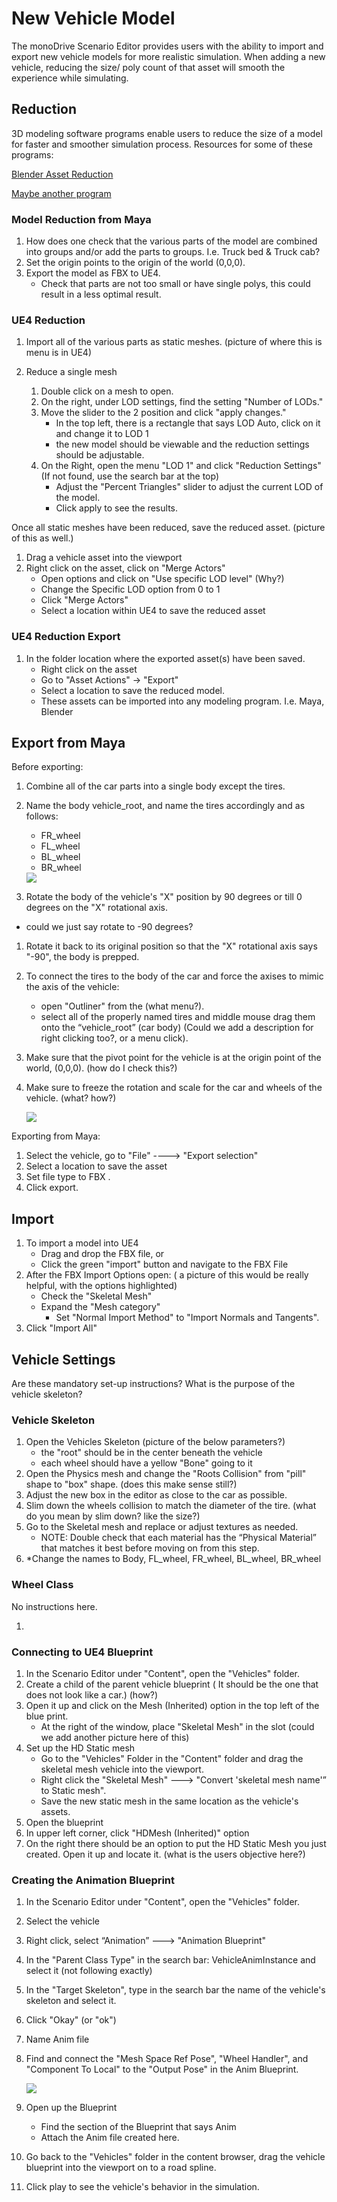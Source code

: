  
# New Vehicle Model 

The monoDrive Scenario Editor provides users with the ability to import and export new vehicle models for more realistic simulation. When adding a new vehicle, reducing the size/ poly count of that asset will smooth the experience while simulating.

## Reduction

3D modeling software programs enable users to reduce the size of a model for faster and smoother simulation process. Resources for some of these programs: 

[Blender Asset Reduction](somelink.com)

[Maybe another program](somelink.com)

### Model Reduction from Maya

1. How does one check that the various parts of the model are combined into groups and/or add the parts to groups. I.e. Truck bed & Truck cab?
1. Set the origin points to the origin of the world (0,0,0).
1. Export the model as FBX to UE4.
    - Check that parts are not too small or have single polys, this could result in a less optimal result.

### UE4 Reduction

 1. Import all of the various parts as static meshes. (picture of where this is menu is in UE4)
 
 
 
 1. Reduce a single mesh
    1. Double click on a mesh to open.
    1. On the right, under LOD settings, find the setting "Number of LODs."
    1. Move the slider to the 2 position and click "apply changes."
        - In the top left, there is a rectangle that says LOD Auto, click on it and change it to LOD 1
        - the new model should be viewable and the reduction settings should be adjustable.
    1. On the Right, open the menu "LOD 1" and click "Reduction Settings" (If not found, use the search bar at the top)
        - Adjust the "Percent Triangles" slider to adjust the current LOD of the model.
        - Click apply to see the results. 

Once all static meshes have been reduced, save the reduced asset. (picture of this as well.)

 1. Drag a vehicle asset into the viewport
 1. Right click on the asset, click on "Merge Actors"
    - Open options and click on "Use specific LOD level" (Why?)
    - Change the Specific LOD option from 0 to 1
    - Click "Merge Actors"
    - Select a location within UE4 to save the reduced asset


### UE4 Reduction Export

 1. In the folder location where the exported asset(s) have been saved.
    - Right click on the asset
    - Go to "Asset Actions" → "Export" 
    - Select a location to save the reduced model.
    - These assets can be imported into any modeling program. I.e. Maya, Blender

## Export from Maya

Before exporting:

1. Combine all of the car parts into a single body except the tires.
1. Name the body vehicle_root, and name the tires accordingly and as follows:
    - FR_wheel
    - FL_wheel
    - BL_wheel
    - BR_wheel

    <div class="img_container">
      <img class='sm_img' src="../imgs/vehicle_read.png"/>
    </div>

1. Rotate the body of the vehicle's "X" position by 90 degrees or till 0 degrees on the "X" rotational axis. 
- could we just say rotate to -90 degrees?
1. Rotate it back to its original position so that the "X" rotational axis says "-90", the body is prepped.

1. To connect the tires to the body of the car and force the axises to mimic the axis of the vehicle:
    - open "Outliner" from the (what menu?). 
    - select all of the properly named tires and middle mouse drag them onto the “vehicle_root” (car body) (Could we add a description for right clicking too?, or a menu click).
1. Make sure that the pivot point for the vehicle is at the origin point of the world, (0,0,0). (how do I check this?)
1. Make sure to freeze the rotation and scale for the car and wheels of the vehicle. (what? how?)

    <div class="img_container">
      <img class='wide_img' src="../imgs/truck_model.png"/>
    </div>

Exporting from Maya:

1. Select the vehicle, go to "File" ----> "Export selection"
1. Select a location to save the asset
1. Set file type to FBX .
1. Click export.

## Import

1. To import a model into UE4
    - Drag and drop the FBX file, or
    - Click the green "import" button and navigate to the FBX File
1. After the FBX Import Options open: ( a picture of this would be really helpful, with the options highlighted)
    - Check the "Skeletal Mesh"
    - Expand the "Mesh category"
        - Set "Normal Import Method" to "Import Normals and Tangents".
1. Click "Import All"


## Vehicle Settings

Are these mandatory set-up instructions? What is the purpose of the vehicle skeleton?

### Vehicle Skeleton

1. Open the Vehicles Skeleton (picture of the below parameters?)
    - the "root" should be in the center beneath the vehicle
    - each wheel should have a yellow "Bone" going to it
1. Open the Physics mesh and change the "Roots Collision" from "pill" shape to "box" shape. (does this make sense still?)
1. Adjust the new box in the editor as close to the car as possible.
1. Slim down the wheels collision to match the diameter of the tire. (what do you mean by slim down? like the size?)
1. Go to the Skeletal mesh and replace or adjust textures as needed. 
    - NOTE: Double check that each material has the “Physical Material” that matches it best before moving on from this step.
1. *Change the names to Body, FL_wheel, FR_wheel, BL_wheel, BR_wheel

### Wheel Class

No instructions here.

1. 


### Connecting to UE4 Blueprint
1. In the Scenario Editor under "Content", open the "Vehicles" folder.
1. Create a child of the parent vehicle blueprint ( It should be the one that does not look like a car.) (how?)
1. Open it up and click on the Mesh (Inherited) option in the top left of the blue print.
    - At the right of the window, place "Skeletal Mesh" in the slot (could we add another picture here of this)
1. Set up the HD Static mesh
    - Go to the "Vehicles" Folder in the "Content" folder and drag the skeletal mesh vehicle into the viewport. 
    - Right click the "Skeletal Mesh" ---> "Convert 'skeletal mesh name'” to Static mesh".
    - Save the new static mesh in the same location as the vehicle's assets.
1. Open the blueprint
1. In upper left corner, click "HDMesh (Inherited)" option
1. On the right there should be an option to put the HD Static Mesh you just created. Open it up and locate it. (what is the users objective here?)

### Creating the Animation Blueprint
1. In the Scenario Editor under "Content", open the "Vehicles" folder.
1. Select the vehicle
1. Right click, select “Animation” ---> "Animation Blueprint"
1. In the "Parent Class Type" in the search bar: VehicleAnimInstance and select it (not following exactly)
1. In the "Target Skeleton", type in the search bar the name of the vehicle's skeleton and select it.
1. Click "Okay" (or "ok")
1. Name Anim file
1. Find and connect the "Mesh Space Ref Pose", "Wheel Handler", and "Component To Local" to the "Output Pose" in the Anim Blueprint.

    <div class="img_container">
      <img class='wide_img' src="../imgs/anim_blueprint.png"/>
    </div>

1. Open up the Blueprint 
    - Find the section of the Blueprint that says Anim
    - Attach the Anim file created here.
1. Go back to the "Vehicles" folder in the content browser, drag the vehicle blueprint into the viewport on to a road spline.
1. Click play to see the vehicle's behavior in the simulation.